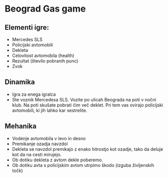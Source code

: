 # Beograd Gas game

## Elementi igre: 

- Mercedes SLS
- Policijski avtomobili
- Dekleta
- Celovitost avtomobila (health)
- Rezultat (število pobranih punc)
- Zvok

## Dinamika

- Igra za enega igralca
- Ste voznik Mercedesa SLS. Vozite po ulicah Beograda na poti v nočni klub. 
Na poti skušate pobrati čim več deklet. Pri tem vas ovirajo policijski avtomobili, ki jih lahko kar sestrelite.


## Mehanika

- Vodenje avtomobila v levo in desno
- Premikanje ozadja navzdol
- Dekleta se navzdol premikajo z enako hitrostjo kot ozadje, tako da deluje kot da na cesti mirujejo.
- Ob dotiku dekleta z avtom dekle poberemo.
- Ob dotiku avta s policijskim avtom utrpimo škodo (izguba življenskih točk)